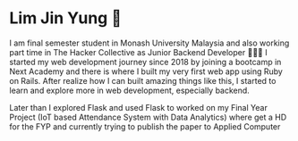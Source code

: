 # Lim Jin Yung 🐯

I am final semester student in Monash University Malaysia and also working part time in The Hacker Collective as Junior Backend Developer 👨🏻‍💻 I started my web development journey since 2018 by joining a bootcamp in Next Academy and there is where I built my very first web app using Ruby on Rails. After realize how I can built amazing things like this, I started to learn and explore more in web development, especially backend.

Later than I explored Flask and used Flask to worked on my Final Year Project (IoT based Attendance System with Data Analytics) where get a HD for the FYP and currently trying to publish the paper to Applied Computer
